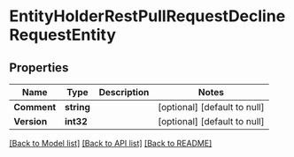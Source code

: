 # EntityHolderRestPullRequestDeclineRequestEntity

## Properties
Name | Type | Description | Notes
------------ | ------------- | ------------- | -------------
**Comment** | **string** |  | [optional] [default to null]
**Version** | **int32** |  | [optional] [default to null]

[[Back to Model list]](../README.md#documentation-for-models) [[Back to API list]](../README.md#documentation-for-api-endpoints) [[Back to README]](../README.md)

